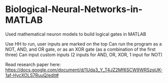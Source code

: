 # Biological-Neural-Networks-in-MATLAB
Used mathematical neuron models to build logical gates in MATLAB

Use HH to run, user inputs are marked on the top
Can run the program as a NOT, AND, and OR gate, or as an XOR gate (as a combination of the first three)
Can input custom inputs (2 inputs for AND, OR, XOR, 1 input for NOT)

Read research paper here: https://docs.google.com/document/d/1Uda3_Y_T4JZ2Mf6SCW9WRSzgUK-1af-HycXOLS7RuuQ/edit#
